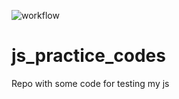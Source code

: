 ![workflow](https://github.com/ArmandDS/js_practice_codes/.github/workflows/main.yml/badge.svg)

# js_practice_codes
Repo with some code for testing my js
